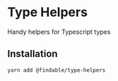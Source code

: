 # Type Helpers

Handy helpers for Typescript types

## Installation

```sh
yarn add @findable/type-helpers
```
